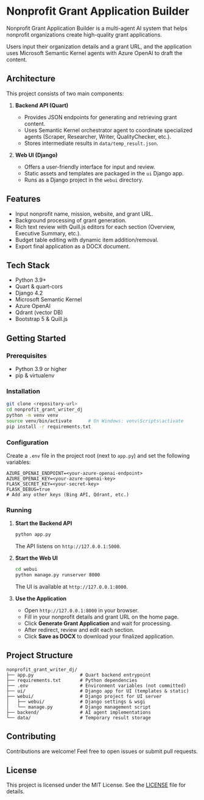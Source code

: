 # Nonprofit Grant Application Builder

Nonprofit Grant Application Builder is a multi-agent AI system that helps nonprofit organizations create high-quality grant applications. 

Users input their organization details and a grant URL, and the application uses Microsoft Semantic Kernel agents with Azure OpenAI to draft the content.

## Architecture

This project consists of two main components:

1. **Backend API (Quart)**  
   - Provides JSON endpoints for generating and retrieving grant content.  
   - Uses Semantic Kernel orchestrator agent to coordinate specialized agents (Scraper, Researcher, Writer, QualityChecker, etc.).  
   - Stores intermediate results in `data/temp_result.json`.

2. **Web UI (Django)**  
   - Offers a user-friendly interface for input and review.  
   - Static assets and templates are packaged in the `ui` Django app.  
   - Runs as a Django project in the `webui` directory.

## Features

- Input nonprofit name, mission, website, and grant URL.  
- Background processing of grant generation.  
- Rich text review with Quill.js editors for each section (Overview, Executive Summary, etc.).  
- Budget table editing with dynamic item addition/removal.  
- Export final application as a DOCX document.

## Tech Stack

- Python 3.9+  
- Quart & quart-cors  
- Django 4.2  
- Microsoft Semantic Kernel  
- Azure OpenAI  
- Qdrant (vector DB)  
- Bootstrap 5 & Quill.js  

## Getting Started

### Prerequisites

- Python 3.9 or higher  
- pip & virtualenv  

### Installation

```bash
git clone <repository-url>
cd nonprofit_grant_writer_dj
python -m venv venv
source venv/bin/activate      # On Windows: venv\Scripts\activate
pip install -r requirements.txt
```

### Configuration

Create a `.env` file in the project root (next to `app.py`) and set the following variables:

```env
AZURE_OPENAI_ENDPOINT=<your-azure-openai-endpoint>
AZURE_OPENAI_KEY=<your-azure-openai-key>
FLASK_SECRET_KEY=<your-secret-key>
FLASK_DEBUG=true
# Add any other keys (Bing API, Qdrant, etc.)
```

### Running

1. **Start the Backend API**  
   ```bash
   python app.py
   ```  
   The API listens on `http://127.0.0.1:5000`.

2. **Start the Web UI**  
   ```bash
   cd webui
   python manage.py runserver 8000
   ```  
   The UI is available at `http://127.0.0.1:8000`.

3. **Use the Application**  
   - Open `http://127.0.0.1:8000` in your browser.  
   - Fill in your nonprofit details and grant URL on the home page.  
   - Click **Generate Grant Application** and wait for processing.  
   - After redirect, review and edit each section.  
   - Click **Save as DOCX** to download your finalized application.

## Project Structure

```
nonprofit_grant_writer_dj/
├── app.py                 # Quart backend entrypoint
├── requirements.txt       # Python dependencies
├── .env                   # Environment variables (not committed)
├── ui/                    # Django app for UI (templates & static)
├── webui/                 # Django project for UI server
│   ├── webui/             # Django settings & wsgi
│   └── manage.py          # Django management script
├── backend/               # AI agent implementations
└── data/                  # Temporary result storage
```

## Contributing

Contributions are welcome! Feel free to open issues or submit pull requests.

## License

This project is licensed under the MIT License. See the [LICENSE](LICENSE) file for details. 